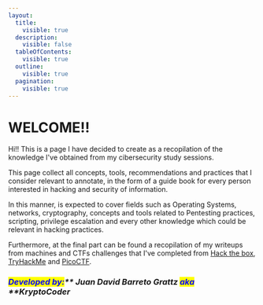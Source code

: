 ```yaml
---
layout:
  title:
    visible: true
  description:
    visible: false
  tableOfContents:
    visible: true
  outline:
    visible: true
  pagination:
    visible: true
---
```


# WELCOME!!

Hi!! This is a page I have decided to create as a recopilation of the knowledge I've obtained from my cibersecurity study sessions.&#x20;

This page collect all concepts, tools, recommendations and practices that I consider relevant to annotate, in the form of a guide book for every person interested in hacking and security of information.

In this manner, is expected to cover fields such as Operating Systems, networks, cryptography, concepts and tools related to Pentesting practices, scripting, privilege escalation and every other knowledge which could be relevant in hacking practices.

Furthermore, at the final part can be found a recopilation of my writeups from machines and CTFs challenges that I've completed from [Hack the box](https://www.hackthebox.com/), [TryHackMe](https://tryhackme.com/) and [PicoCTF](https://picoctf.org/).

### _<mark style="color:blue;">**Developed by:**</mark>** ****Juan David Barreto Grattz**** **<mark style="color:blue;">**aka**</mark>** ****KryptoCoder**_
